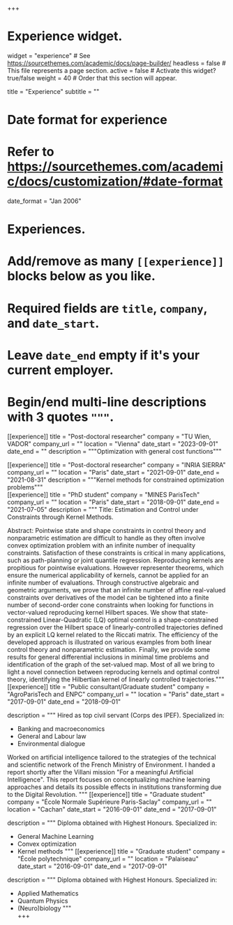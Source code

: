 +++
# Experience widget.
widget = "experience"  # See https://sourcethemes.com/academic/docs/page-builder/
headless = false  # This file represents a page section.
active = false  # Activate this widget? true/false
weight = 40  # Order that this section will appear.

title = "Experience"
subtitle = ""

# Date format for experience
#   Refer to https://sourcethemes.com/academic/docs/customization/#date-format
date_format = "Jan 2006"

# Experiences.
#   Add/remove as many `[[experience]]` blocks below as you like.
#   Required fields are `title`, `company`, and `date_start`.
#   Leave `date_end` empty if it's your current employer.
#   Begin/end multi-line descriptions with 3 quotes `"""`.

[[experience]]
  title = "Post-doctoral researcher"
  company = "TU Wien, VADOR"
  company_url = ""
  location = "Vienna"
  date_start = "2023-09-01"
  date_end = ""
  description = """Optimization with general cost functions"""  

[[experience]]
  title = "Post-doctoral researcher"
  company = "INRIA SIERRA"
  company_url = ""
  location = "Paris"
  date_start = "2021-09-01"
  date_end = "2021-08-31"
  description = """Kernel methods for constrained optimization problems"""  
[[experience]]
  title = "PhD student"
  company = "MINES ParisTech"
  company_url = ""
  location = "Paris"
  date_start = "2018-09-01"
  date_end = "2021-07-05"
  description = """ Title: Estimation and Control under Constraints through Kernel Methods. 
  
  Abstract: Pointwise state and shape constraints in control theory and nonparametric estimation are difficult to handle as they often involve convex optimization problem with an infinite number of inequality constraints. Satisfaction of these constraints is critical in many applications, such as path-planning or joint quantile regression. Reproducing kernels are propitious for pointwise evaluations. However representer theorems, which ensure the numerical applicability of kernels, cannot be applied for an infinite number of evaluations. Through constructive algebraic and geometric arguments, we prove that an infinite number of affine real-valued constraints over derivatives of the model can be tightened into a finite number of second-order cone constraints when looking for functions in vector-valued reproducing kernel Hilbert spaces. We show that state-constrained Linear-Quadratic (LQ) optimal control is a shape-constrained regression over the Hilbert space of linearly-controlled trajectories defined by an explicit LQ kernel related to the Riccati matrix. The efficiency of the developed approach is illustrated on various examples from both linear control theory and nonparametric estimation. Finally, we provide some results for general differential inclusions in minimal time problems and identification of the graph of the set-valued map. Most of all we bring to light a novel connection between reproducing kernels and optimal control theory, identifying the Hilbertian kernel of linearly controlled trajectories."""
[[experience]]
  title = "Public consultant/Graduate student"
  company = "AgroParisTech and ENPC"
  company_url = ""
  location = "Paris"
  date_start = "2017-09-01"
  date_end = "2018-09-01"
  
  description = """
  Hired as top civil servant (Corps des IPEF). Specialized in:
  * Banking and macroeconomics
  * General and Labour law
  * Environmental dialogue
  
  Worked on artificial intelligence tailored to the strategies of the technical and scientific network of the French Ministry of Environment. I handed a report shortly after the Villani mission "For a meaningful Artificial Intelligence". This report focuses on conceptualizing machine learning approaches and details its possible effects in institutions transforming due to the Digital Revolution.
  """
[[experience]]
  title = "Graduate student"
  company = "École Normale Supérieure Paris-Saclay"
  company_url = ""
  location = "Cachan"
  date_start = "2016-09-01"
  date_end = "2017-09-01"
  
  description = """
  Diploma obtained with Highest Honours. Specialized in:
  * General Machine Learning
  * Convex optimization
  * Kernel methods
  """
[[experience]]
  title = "Graduate student"
  company = "École polytechnique"
  company_url = ""
  location = "Palaiseau"
  date_start = "2016-09-01"
  date_end = "2017-09-01"
  
  description = """
  Diploma obtained with Highest Honours. Specialized in:
  * Applied Mathematics
  * Quantum Physics
  * (Neuro)biology
  """	
+++
